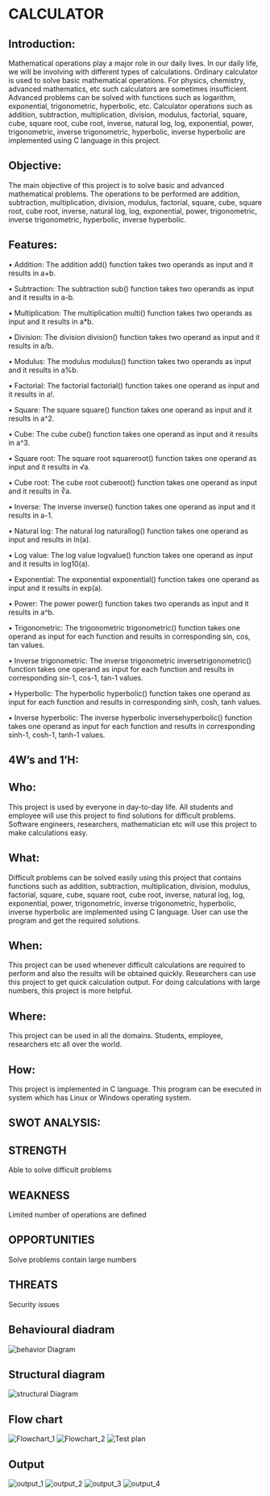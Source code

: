 # CALCULATOR
## Introduction:
Mathematical operations play a major role in our daily lives. In our daily life, we will be involving with different types of calculations. Ordinary calculator is used to solve basic mathematical operations. For physics, chemistry, advanced mathematics, etc such calculators are sometimes insufficient. Advanced problems can be solved with functions such as logarithm, exponential, trigonometric, hyperbolic, etc. Calculator operations such as addition, subtraction, multiplication, division, modulus, factorial, square, cube, square root, cube root, inverse, natural log, log, exponential, power, trigonometric, inverse trigonometric, hyperbolic, inverse hyperbolic are implemented using C language in this project.
## Objective:
The main objective of this project is to solve basic and advanced mathematical problems. The operations to be performed are addition, subtraction, multiplication, division, modulus, factorial, square, cube, square root, cube root, inverse, natural log, log, exponential, power, trigonometric, inverse trigonometric, hyperbolic, inverse hyperbolic.
## Features:
•	Addition: The addition add() function takes two operands as input and it results in a+b.

•	Subtraction: The subtraction sub() function takes two operands as input and it results in a-b.

•	Multiplication: The multiplication multi() function takes two operands as input and it results in a*b.

•	Division: The division division() function takes two operand as input and it results in a/b.

•	Modulus: The modulus modulus() function takes two operands as input and it results in a%b.

•	Factorial: The factorial factorial() function takes one operand as input and it results in a!.

•	Square: The square square() function takes one operand as input and it results in a^2.

•	Cube: The cube cube() function takes one operand as input and it results in a^3.

•	Square root: The square root squareroot() function takes one operand as input and it results in √a. 

•	Cube root: The cube root cuberoot() function takes one operand as input and it results in ∛a.

•	Inverse: The inverse inverse() function takes one operand as input and it results in a-1.

•	Natural log: The natural log naturallog() function takes one operand as input and results in ln(a).

•	Log value: The log value logvalue() function takes one operand as input and it results in log10(a).

•	Exponential: The exponential exponential() function takes one operand as input and it results in exp(a).

•	Power: The power power() function takes two operands as input and it results in a^b.

•	Trigonometric: The trigonometric trigonometric() function takes one operand as input for each function and results in corresponding sin, cos, tan values.

•	Inverse trigonometric: The inverse trigonometric inversetrigonometric() function takes one operand as input for each function and results in corresponding sin-1, cos-1, tan-1 values.

•	Hyperbolic: The hyperbolic hyperbolic() function takes one operand as input for each function and results in corresponding sinh, cosh, tanh values.

•	Inverse hyperbolic: The inverse hyperbolic inversehyperbolic() function takes one operand as input for each function and results in corresponding sinh-1, cosh-1, tanh-1 values.

## 4W’s and 1’H:
## Who:
This project is used by everyone in day-to-day life. All students and employee will use this project to find solutions for difficult problems. Software engineers, researchers, mathematician etc will use this project to make calculations easy.
## What:
Difficult problems can be solved easily using this project that contains functions such as addition, subtraction, multiplication, division, modulus, factorial, square, cube, square root, cube root, inverse, natural log, log, exponential, power, trigonometric, inverse trigonometric, hyperbolic, inverse hyperbolic are implemented using C language. User can use the program and get the required solutions.
## When:
This project can be used whenever difficult calculations are required to perform and also the results will be obtained quickly. Researchers can use this project to get quick calculation output. For doing calculations with large numbers, this project is more helpful.
## Where:
This project can be used in all the domains. Students, employee, researchers etc all over the world.
## How:
This project is implemented in C language. This program can be executed in system which has Linux or Windows operating system.
## SWOT ANALYSIS:
## STRENGTH
Able to solve difficult problems
## WEAKNESS
Limited number of operations are defined
## OPPORTUNITIES
Solve problems contain large numbers
## THREATS
Security issues
## Behavioural diadram
![behavior Diagram](https://user-images.githubusercontent.com/101622270/160973115-9f625d6d-671f-4891-86aa-a89ceec3671e.jpg)
## Structural diagram
![structural Diagram](https://user-images.githubusercontent.com/101622270/160973223-bdeecc4a-1c04-4eb4-8093-9f270905d59a.jpg)
## Flow chart
![Flowchart_1](https://user-images.githubusercontent.com/101622270/160973420-155e590d-4d46-4ccc-ad94-fb2ff17f8f65.jpg)
![Flowchart_2](https://user-images.githubusercontent.com/101622270/160973444-7bb0b17b-3341-4707-abb5-9fac07473797.jpg)
![Test plan](https://user-images.githubusercontent.com/101622270/160973334-f70af1e0-c618-444c-acd7-7d5983bc15da.jpg)
## Output
![output_1](https://user-images.githubusercontent.com/101622270/160973511-7c54301d-a839-4c49-b830-4c6aff35e71e.jpg)
![output_2](https://user-images.githubusercontent.com/101622270/160973582-b12f3303-3ad2-427e-8440-75825eeda052.jpg)
![output_3](https://user-images.githubusercontent.com/101622270/160973595-f2bee99a-9e75-4e9d-88d7-86a0f4266b76.jpg)
![output_4](https://user-images.githubusercontent.com/101622270/160973613-695f7ec3-aaf1-44c9-b702-f01d86161e68.jpg)


